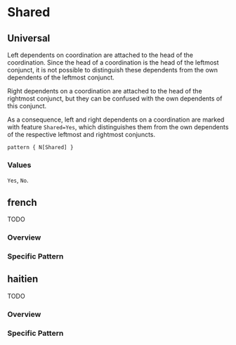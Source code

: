 # Shared

## Universal
Left dependents on coordination are attached to the head of the coordination. Since the head of a coordination is the head of the leftmost conjunct, it is not possible to distinguish these dependents from the own dependents of the leftmost conjunct.

Right dependents on a coordination are attached to the head of the rightmost conjunct, but they can be confused with the own dependents of this conjunct.

As a consequence, left and right dependents on a coordination are marked with feature `Shared=Yes`, which distinguishes them from the own dependents of the respective leftmost and rightmost conjuncts.

```grew
pattern { N[Shared] }
```

### Values

`Yes`, `No`.



## french

TODO
### Overview

### Specific Pattern




## haitien

TODO
### Overview

### Specific Pattern


